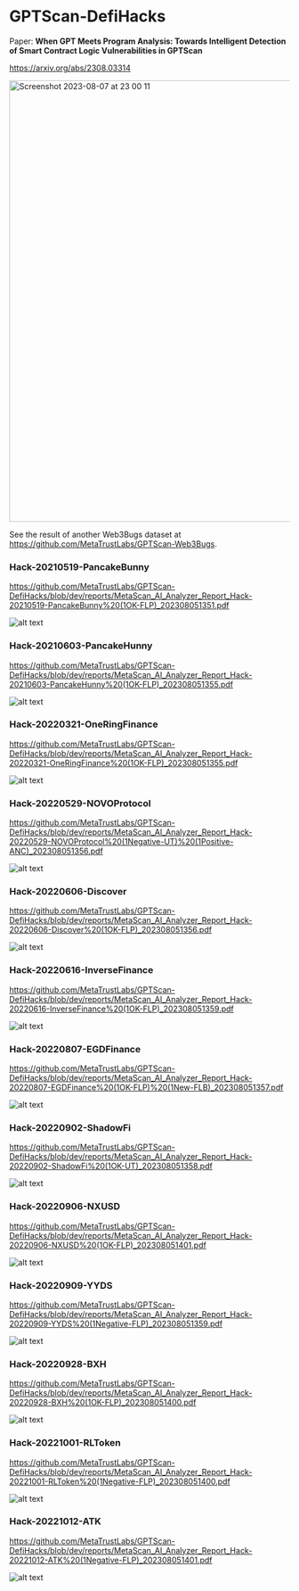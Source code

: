 # GPTScan-DefiHacks

Paper: **When GPT Meets Program Analysis: Towards Intelligent Detection of Smart Contract Logic Vulnerabilities in GPTScan**

https://arxiv.org/abs/2308.03314

<img width="792" alt="Screenshot 2023-08-07 at 23 00 11" src="https://github.com/MetaTrustLabs/GPTScan-DefiHacks/assets/7311190/5a294225-24f7-45b4-808c-64e06a78b069">

See the result of another Web3Bugs dataset at https://github.com/MetaTrustLabs/GPTScan-Web3Bugs.

### Hack-20210519-PancakeBunny

https://github.com/MetaTrustLabs/GPTScan-DefiHacks/blob/dev/reports/MetaScan_AI_Analyzer_Report_Hack-20210519-PancakeBunny%20(1OK-FLP)_202308051351.pdf

![alt text](https://github.com/MetaTrustLabs/GPTScan-DefiHacks/blob/dev/screenshots/Hack-20210519-PancakeBunny.png)

### Hack-20210603-PancakeHunny

https://github.com/MetaTrustLabs/GPTScan-DefiHacks/blob/dev/reports/MetaScan_AI_Analyzer_Report_Hack-20210603-PancakeHunny%20(1OK-FLP)_202308051355.pdf

![alt text](https://github.com/MetaTrustLabs/GPTScan-DefiHacks/blob/dev/screenshots/Hack-20210603-PancakeHunny.png)

### Hack-20220321-OneRingFinance

https://github.com/MetaTrustLabs/GPTScan-DefiHacks/blob/dev/reports/MetaScan_AI_Analyzer_Report_Hack-20220321-OneRingFinance%20(1OK-FLP)_202308051355.pdf

![alt text](https://github.com/MetaTrustLabs/GPTScan-DefiHacks/blob/dev/screenshots/Hack-20220321-OneRingFinance.png)

### Hack-20220529-NOVOProtocol

https://github.com/MetaTrustLabs/GPTScan-DefiHacks/blob/dev/reports/MetaScan_AI_Analyzer_Report_Hack-20220529-NOVOProtocol%20(1Negative-UT)%20(1Positive-ANC)_202308051356.pdf

![alt text](https://github.com/MetaTrustLabs/GPTScan-DefiHacks/blob/dev/screenshots/Hack-20220529-NOVOProtocol.png)

### Hack-20220606-Discover

https://github.com/MetaTrustLabs/GPTScan-DefiHacks/blob/dev/reports/MetaScan_AI_Analyzer_Report_Hack-20220606-Discover%20(1OK-FLP)_202308051356.pdf

![alt text](https://github.com/MetaTrustLabs/GPTScan-DefiHacks/blob/dev/screenshots/Hack-20220606-Discover.png)

### Hack-20220616-InverseFinance

https://github.com/MetaTrustLabs/GPTScan-DefiHacks/blob/dev/reports/MetaScan_AI_Analyzer_Report_Hack-20220616-InverseFinance%20(1OK-FLP)_202308051359.pdf

![alt text](https://github.com/MetaTrustLabs/GPTScan-DefiHacks/blob/dev/screenshots/Hack-20220616-InverseFinance.png)

### Hack-20220807-EGDFinance

https://github.com/MetaTrustLabs/GPTScan-DefiHacks/blob/dev/reports/MetaScan_AI_Analyzer_Report_Hack-20220807-EGDFinance%20(1OK-FLP)%20(1New-FLB)_202308051357.pdf

![alt text](https://github.com/MetaTrustLabs/GPTScan-DefiHacks/blob/dev/screenshots/Hack-20220807-EGDFinance.png)

### Hack-20220902-ShadowFi

https://github.com/MetaTrustLabs/GPTScan-DefiHacks/blob/dev/reports/MetaScan_AI_Analyzer_Report_Hack-20220902-ShadowFi%20(1OK-UT)_202308051358.pdf

![alt text](https://github.com/MetaTrustLabs/GPTScan-DefiHacks/blob/dev/screenshots/Hack-20220902-ShadowFi.png)

### Hack-20220906-NXUSD

https://github.com/MetaTrustLabs/GPTScan-DefiHacks/blob/dev/reports/MetaScan_AI_Analyzer_Report_Hack-20220906-NXUSD%20(1OK-FLP)_202308051401.pdf

![alt text](https://github.com/MetaTrustLabs/GPTScan-DefiHacks/blob/dev/screenshots/Hack-20220906-NXUSD.png)

### Hack-20220909-YYDS

https://github.com/MetaTrustLabs/GPTScan-DefiHacks/blob/dev/reports/MetaScan_AI_Analyzer_Report_Hack-20220909-YYDS%20(1Negative-FLP)_202308051359.pdf

![alt text](https://github.com/MetaTrustLabs/GPTScan-DefiHacks/blob/dev/screenshots/Hack-20220909-YYDS.png)

### Hack-20220928-BXH

https://github.com/MetaTrustLabs/GPTScan-DefiHacks/blob/dev/reports/MetaScan_AI_Analyzer_Report_Hack-20220928-BXH%20(1OK-FLP)_202308051400.pdf

![alt text](https://github.com/MetaTrustLabs/GPTScan-DefiHacks/blob/dev/screenshots/Hack-20220928-BXH.png)

### Hack-20221001-RLToken

https://github.com/MetaTrustLabs/GPTScan-DefiHacks/blob/dev/reports/MetaScan_AI_Analyzer_Report_Hack-20221001-RLToken%20(1Negative-FLP)_202308051400.pdf

![alt text](https://github.com/MetaTrustLabs/GPTScan-DefiHacks/blob/dev/screenshots/Hack-20221001-RLToken.png)

### Hack-20221012-ATK

https://github.com/MetaTrustLabs/GPTScan-DefiHacks/blob/dev/reports/MetaScan_AI_Analyzer_Report_Hack-20221012-ATK%20(1Negative-FLP)_202308051401.pdf

![alt text](https://github.com/MetaTrustLabs/GPTScan-DefiHacks/blob/dev/screenshots/Hack-20221012-ATK.png)
